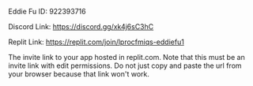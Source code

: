 Eddie Fu ID: 922393716

Discord Link: https://discord.gg/xk4j6sC3hC

Replit Link: https://replit.com/join/lprocfmiqs-eddiefu1

The invite link to your app hosted in replit.com. Note that this must be an invite link with edit permissions. Do not just copy and paste the url from your browser because that link won't work.
